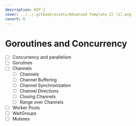 ```yaml
---
description: WIP 🚧
cover: ../../.gitbook/assets/Advanced Template 2l (1).png
coverY: 0
---
```


# Goroutines and Concurrency

* [ ] Concurrency and parallelism
* [ ] Gorutines
* [ ] Channels
  * [ ] Channels
  * [ ] Channel Buffering
  * [ ] Channel Synchronization
  * [ ] Channel Directions
  * [ ] Closing Channels
  * [ ] Range over Channels
* [ ] Worker Pools
* [ ] WaitGroups
* [ ] Mutexes
